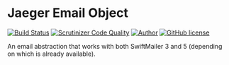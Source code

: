 # Jaeger Email Object

[![Build Status](https://travis-ci.org/jaeger-app/email.svg?branch=master)](https://travis-ci.org/jaeger-app/email)
[![Scrutinizer Code Quality](https://scrutinizer-ci.com/g/jaeger-app/email/badges/quality-score.png?b=master)](https://scrutinizer-ci.com/g/jaeger-app/email/?branch=master)
[![Author](http://img.shields.io/badge/author-@mithra62-blue.svg?style=flat-square)](https://twitter.com/mithra62)
[![GitHub license](https://img.shields.io/badge/license-MIT-blue.svg)](https://raw.githubusercontent.com/jaeger-app/bootstrap/master/LICENSE) 

An email abstraction that works with both SwiftMailer 3 and 5 (depending on which is already available).